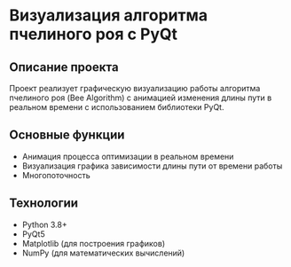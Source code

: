 # Визуализация алгоритма пчелиного роя с PyQt

## Описание проекта
Проект реализует графическую визуализацию работы алгоритма пчелиного роя (Bee Algorithm) с анимацией изменения длины пути в реальном времени с использованием библиотеки PyQt.

## Основные функции
- Анимация процесса оптимизации в реальном времени
- Визуализация графика зависимости длины пути от времени работы
- Многопоточность

## Технологии
- Python 3.8+
- PyQt5
- Matplotlib (для построения графиков)
- NumPy (для математических вычислений)
